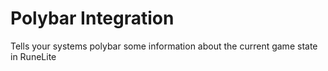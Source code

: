 # Polybar Integration
Tells your systems polybar some information about the current game state in RuneLite